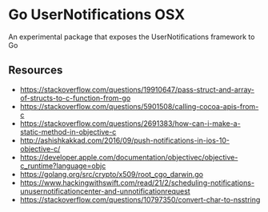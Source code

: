 # Go UserNotifications OSX

An experimental package that exposes the UserNotifications framework
to Go

## Resources

 * https://stackoverflow.com/questions/19910647/pass-struct-and-array-of-structs-to-c-function-from-go
 * https://stackoverflow.com/questions/5901508/calling-cocoa-apis-from-c
 * https://stackoverflow.com/questions/2691383/how-can-i-make-a-static-method-in-objective-c
 * http://ashishkakkad.com/2016/09/push-notifications-in-ios-10-objective-c/
 * https://developer.apple.com/documentation/objectivec/objective-c_runtime?language=objc
 * https://golang.org/src/crypto/x509/root_cgo_darwin.go
 * https://www.hackingwithswift.com/read/21/2/scheduling-notifications-unusernotificationcenter-and-unnotificationrequest
 * https://stackoverflow.com/questions/10797350/convert-char-to-nsstring